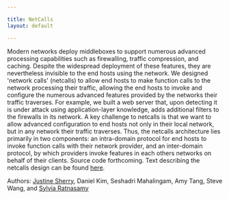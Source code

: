 ```yaml
---

title: NetCalls
layout: default

---
```


Modern networks deploy middleboxes to support numerous advanced processing capabilities such as firewalling, traffic compression, and caching.
Despite the widespread deployment of these features, they are nevertheless invisible to the end hosts using the network.
We designed 'network calls' (netcalls) to allow end hosts to make function calls to the network processing their traffic, allowing the end hosts to invoke and configure the numerous advanced features provided by the networks their traffic traverses.
For example, we built a web server that, upon detecting it is under attack using application-layer knowledge, adds additional filters to the firewalls in its network.
A key challenge to netcalls is that we want to allow advanced configuration to end hosts not only in their local network, but in any network their traffic traverses. 
    Thus, the netcalls architecture lies primarily in two components: an intra-domain protocol for end hosts to invoke function calls with their network provider, and an inter-domain protocol, by which providers invoke features in each others networks on behalf of their clients.
    Source code forthcoming. 
    Text describing the netcalls design can be found <a href="http://www.eecs.berkeley.edu/Pubs/TechRpts/2012/EECS-2012-240.html">here</a>.

Authors: <a href="http://cs.berkeley.edu/~justine">Justine Sherry</a>, Daniel Kim, Seshadri Mahalingam, Amy Tang, Steve Wang, and <a href="http://cs.berkeley.edu/~sylvia">Sylvia Ratnasamy</a>
